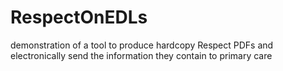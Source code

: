 # RespectOnEDLs
demonstration of a tool to produce hardcopy Respect PDFs and electronically send the information they contain to primary care
